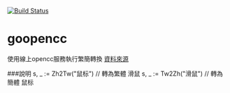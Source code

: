 [![Build Status](https://travis-ci.org/sakilu/go-opencc-crawler.svg?branch=master)](https://travis-ci.org/sakilu/go-opencc-crawler)

goopencc
========
使用線上opencc服務執行繁簡轉換 [資料來源](http://opencc.byvoid.com/convert)

###說明
    s, _ := Zh2Tw("鼠标") // 轉為繁體 滑鼠
    s, _ := Tw2Zh("滑鼠") // 轉為簡體 鼠标
